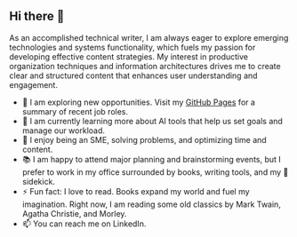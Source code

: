 ## Hi there 👋

As an accomplished technical writer, I am always eager to explore emerging technologies and systems functionality, which fuels my passion for developing effective content strategies. My interest in productive organization techniques and information architectures drives me to create clear and structured content that enhances user understanding and engagement.

- 🔭 I am exploring new opportunities. Visit my [GitHub Pages](https://hguthrie.github.io) for a summary of recent job roles.
- 🌱 I am currently learning more about AI tools that help us set goals and manage our workload.
- 👀 I enjoy being an SME, solving problems, and optimizing time and content.
- 📚 I am happy to attend major planning and brainstorming events, but I prefer to work in my office surrounded by books, writing tools, and my 🐩 sidekick.
- ⚡ Fun fact: I love to read. Books expand my world and fuel my imagination. Right now, I am reading some old classics by Mark Twain, Agatha Christie, and Morley.
- 📫 You can reach me on LinkedIn.

<!--
**hguthrie/hguthrie** is a ✨ _special_ ✨ repository because its `README.md` (this file) appears on your GitHub profile.

Here are some ideas to get you started:

- 👯 I’m looking to collaborate on ...
- 🤔 I’m looking for help with ...
- 💬 Ask me about ...

-->
